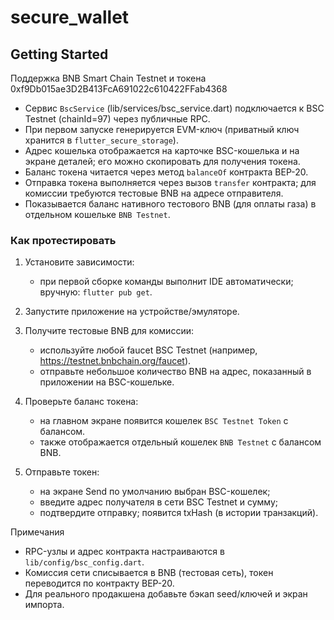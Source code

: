 # secure_wallet

## Getting Started

Поддержка BNB Smart Chain Testnet и токена 0xf9Db015ae3D2B413FcA691022c610422FFab4368

- Сервис `BscService` (lib/services/bsc_service.dart) подключается к BSC Testnet (chainId=97) через публичные RPC.
- При первом запуске генерируется EVM-ключ (приватный ключ хранится в `flutter_secure_storage`).
- Адрес кошелька отображается на карточке BSC-кошелька и на экране деталей; его можно скопировать для получения токена.
- Баланс токена читается через метод `balanceOf` контракта BEP-20.
- Отправка токена выполняется через вызов `transfer` контракта; для комиссии требуются тестовые BNB на адресе отправителя.
 - Показывается баланс нативного тестового BNB (для оплаты газа) в отдельном кошельке `BNB Testnet`.

### Как протестировать

1) Установите зависимости:
	- при первой сборке команды выполнит IDE автоматически; вручную: `flutter pub get`.

2) Запустите приложение на устройстве/эмуляторе.

3) Получите тестовые BNB для комиссии:
	- используйте любой faucet BSC Testnet (например, https://testnet.bnbchain.org/faucet).
	- отправьте небольшое количество BNB на адрес, показанный в приложении на BSC-кошельке.

4) Проверьте баланс токена:
	- на главном экране появится кошелек `BSC Testnet Token` с балансом.
 	- также отображается отдельный кошелек `BNB Testnet` с балансом BNB.

5) Отправьте токен:
	- на экране Send по умолчанию выбран BSC-кошелек;
	- введите адрес получателя в сети BSC Testnet и сумму;
	- подтвердите отправку; появится txHash (в истории транзакций).

Примечания

- RPC-узлы и адрес контракта настраиваются в `lib/config/bsc_config.dart`.
- Комиссия сети списывается в BNB (тестовая сеть), токен переводится по контракту BEP-20.
- Для реального продакшена добавьте бэкап seed/ключей и экран импорта.

